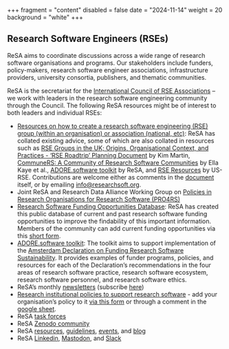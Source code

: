 +++
fragment = "content"
disabled = false
date = "2024-11-14"
weight = 20
background = "white"
+++

## Research Software Engineers (RSEs)

ReSA aims to coordinate discussions across a wide range of research software organisations and programs. Our stakeholders include funders, policy-makers, research software engineer associations, infrastructure providers, university consortia, publishers, and thematic communities.

ReSA is the secretariat for the [International Council of RSE Associations](https://researchsoftware.org/council.html) – we work with leaders in the research software engineering community through the Council. The following ReSA resources might be of interest to both leaders and individual RSEs:

- [Resources on how to create a research software engineering (RSE) group (within an organisation) or association (national, etc)](https://doi.org/10.5281/zenodo.14025417): ReSA has collated existing advice, some of which are also collated in resources such as [RSE Groups in the UK; Origins, Organisational Context, and Practices \- ‘RSE Roadtrip’ Planning Document](https://zenodo.org/records/7852661#.ZFoEdexBwU6) by Kim Martin, [CommuneRS: A Community of Research Software Communities](https://github.com/EllaKaye/communers?tab=readme-ov-file) by Ella Kaye et al., [ADORE.software toolkit](https://adore.software/toolkit/) by ReSA, and [RSE Resources](https://us-rse.org/resources/rses/) by US-RSE. Contributions are welcome either as comments in the [document](https://docs.google.com/document/d/1pQTBTApvwr0G61M1m8h4BypAorWFe6heiiZWwWk7ZY8/edit?tab=t.0) itself, or by emailing [info@researchsoft.org](mailto:info@researchsoft.org).  
- Joint ReSA and Research Data Alliance Working Group on [Policies in Research Organisations for Research Software (PRO4RS)](https://www.rd-alliance.org/groups/rda-resa-policies-research-organisations-research-software-pro4rs/forum/)  
- [Research Software Funding Opportunities Database](https://www.researchsoft.org/funding-opportunities/): ReSA has created this public database of current and past research software funding opportunities to improve the findability of this important information. Members of the community can add current funding opportunities via this [short form](https://forms.gle/r4Jw4swUd1SXigZc9).  
- [ADORE.software toolkit](https://adore.software/toolkit/): The toolkit aims to support implementation of the [Amsterdam Declaration on Funding Research Software Sustainability](https://adore.software/declaration/). It provides examples of funder programs, policies, and resources for each of the Declaration’s recommendations in the four areas of research software practice, research software ecosystem, research software personnel, and research software ethics.
- ReSA’s monthly [newsletters](https://www.researchsoft.org/news/) (subscribe [here](https://dashboard.mailerlite.com/forms/778129/110635094443558050/share))  
- [Research institutional policies to support research software](https://www.researchsoft.org/software-policies/) \- add your organisation’s policy to it [via this form](https://docs.google.com/forms/d/e/1FAIpQLSenXMgY6c5IDpjvSxfXOWfMwvK8CNrWNFwqZNRgqqRYyyqVJg/viewform) or through a comment in the [google sheet](https://docs.google.com/spreadsheets/d/1YgXG1eSrby8e5wzqYOiOZW6KmJtR-wdBTrjr1_aMtF4/edit#gid=0).  
- ReSA [task forces](https://www.researchsoft.org/taskforces/)  
- ReSA [Zenodo community](https://zenodo.org/communities/resa/?page=1&size=20)
- ReSA [resources](https://www.researchsoft.org/resa-resources/#), [guidelines](https://www.researchsoft.org/guidelines/), [events](https://www.researchsoft.org/events/), and [blog](https://www.researchsoft.org/blog/)
- ReSA [Linkedin](https://www.linkedin.com/company/research-software-alliance/), [Mastodon](https://fosstodon.org/@researchsoft), and [Slack](https://join.slack.com/t/researchsoft/shared_invite/zt-1flmrglww-SoWjAK_5TJyqLU_~Jx697w)
